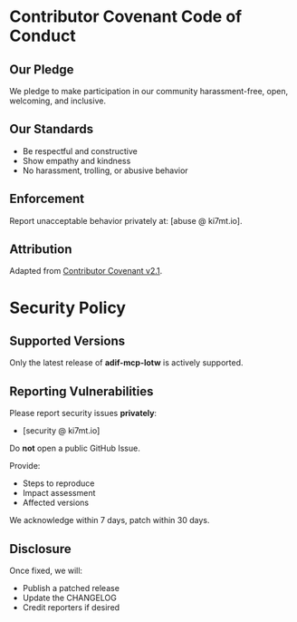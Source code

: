 # Contributor Covenant Code of Conduct

## Our Pledge
We pledge to make participation in our community harassment-free, open, welcoming, and inclusive.

## Our Standards
- Be respectful and constructive
- Show empathy and kindness
- No harassment, trolling, or abusive behavior

## Enforcement
Report unacceptable behavior privately at: [abuse @ ki7mt.io].

## Attribution
Adapted from [Contributor Covenant v2.1](https://www.contributor-covenant.org/version/2/1/code_of_conduct.html).

# Security Policy

## Supported Versions
Only the latest release of **adif-mcp-lotw** is actively supported.

## Reporting Vulnerabilities
Please report security issues **privately**:
- [security @ ki7mt.io]

Do **not** open a public GitHub Issue.

Provide:
- Steps to reproduce
- Impact assessment
- Affected versions

We acknowledge within 7 days, patch within 30 days.

## Disclosure
Once fixed, we will:
- Publish a patched release
- Update the CHANGELOG
- Credit reporters if desired
